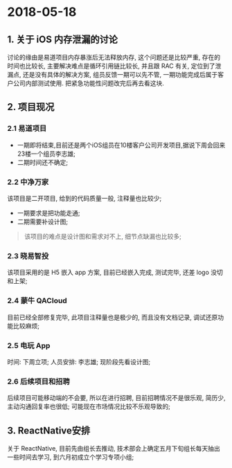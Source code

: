 # 2018-05-18

## 1. 关于 iOS 内存泄漏的讨论
讨论的缘由是易道项目内存暴涨后无法释放内存, 这个问题还是比较严重, 存在的时间也比较长, 主要解决难点是循环引用链比较长, 并且跟 RAC 有关, 定位到了泄漏点, 还是没有具体的解决方案, 组员反馈一期可以先不管, 一期功能完成后属于客户公司内部测试使用. 把紧急功能性问题改完后再去看这块.

## 2. 项目现况

### 2.1 易道项目
* 一期即将结束,目前还是两个iOS组员在10楼客户公司开发项目,据说下周会回来23楼一个组员李志雄; 
* 二期时间还不确定;

### 2.2 中净万家
该项目是二开项目, 给到的代码质量一般, 注释量也比较少;
* 一期要求是把功能走通;
* 二期需要补设计图;
> 该项目的难点是设计图和需求对不上, 细节点缺漏也比较多;

### 2.3 晓易智投
该项目采用的是 H5 嵌入 app 方案, 目前已经嵌入完成, 测试完毕, 还差 logo 没切和上架;

### 2.4 蒙牛 QACloud
目前已经全部修复完毕, 此项目注释量也是极少的, 而且没有文档记录, 调试还原功能比较麻烦;

### 2.5 电玩 App
时间: 下周立项;
人员安排: 李志雄;
现阶段先看设计图;

### 2.6 后续项目和招聘
后续项目可能移动端的不会要, 所以在进行招聘, 目前招聘情况不是很乐观, 简历少, 主动沟通回复率也很低; 可能现在市场情况比较不乐观导致的;

## 3. ReactNative安排
关于 ReactNative, 目前先由组长去推动, 技术部会上确定五月下旬组长每天抽出一些时间去学习, 到六月初成立个学习专项小组;




